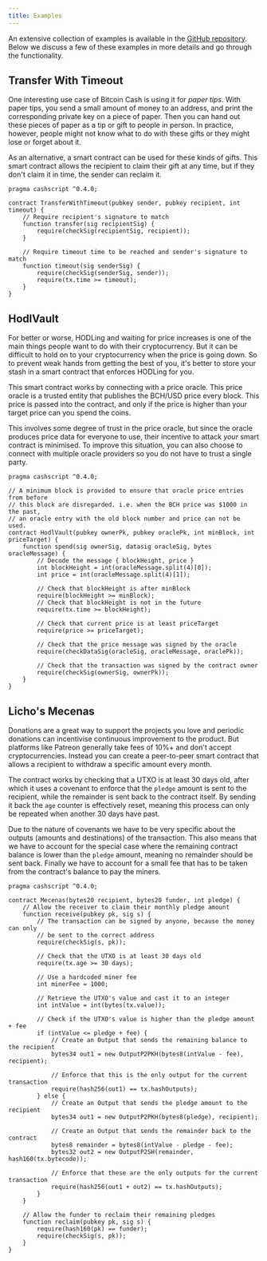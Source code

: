 ```yaml
---
title: Examples
---
```


An extensive collection of examples is available in the [GitHub repository](https://github.com/Bitcoin-com/cashscript/tree/master/examples). Below we discuss a few of these examples in more details and go through the functionality.

## Transfer With Timeout
One interesting use case of Bitcoin Cash is using it for *paper tips*. With paper tips, you send a small amount of money to an address, and print the corresponding private key on a piece of paper. Then you can hand out these pieces of paper as a tip or gift to people in person. In practice, however, people might not know what to do with these gifts or they might lose or forget about it.

As an alternative, a smart contract can be used for these kinds of gifts. This smart contract allows the recipient to claim their gift at any time, but if they don't claim it in time, the sender can reclaim it.

```solidity
pragma cashscript ^0.4.0;

contract TransferWithTimeout(pubkey sender, pubkey recipient, int timeout) {
    // Require recipient's signature to match
    function transfer(sig recipientSig) {
        require(checkSig(recipientSig, recipient));
    }

    // Require timeout time to be reached and sender's signature to match
    function timeout(sig senderSig) {
        require(checkSig(senderSig, sender));
        require(tx.time >= timeout);
    }
}
```

## HodlVault
For better or worse, HODLing and waiting for price increases is one of the main things people want to do with their cryptocurrency. But it can be difficult to hold on to your cryptocurrency when the price is going down. So to prevent weak hands from getting the best of you, it's better to store your stash in a smart contract that enforces HODLing for you.

This smart contract works by connecting with a price oracle. This price oracle is a trusted entity that publishes the BCH/USD price every block. This price is passed into the contract, and only if the price is higher than your target price can you spend the coins.

This involves some degree of trust in the price oracle, but since the oracle produces price data for everyone to use, their incentive to attack *your* smart contract is minimised. To improve this situation, you can also choose to connect with multiple oracle providers so you do not have to trust a single party.

```solidity
pragma cashscript ^0.4.0;

// A minimum block is provided to ensure that oracle price entries from before
// this block are disregarded. i.e. when the BCH price was $1000 in the past,
// an oracle entry with the old block number and price can not be used.
contract HodlVault(pubkey ownerPk, pubkey oraclePk, int minBlock, int priceTarget) {
    function spend(sig ownerSig, datasig oracleSig, bytes oracleMessage) {
        // Decode the message { blockHeight, price }
        int blockHeight = int(oracleMessage.split(4)[0]);
        int price = int(oracleMessage.split(4)[1]);

        // Check that blockHeight is after minBlock
        require(blockHeight >= minBlock);
        // Check that blockHeight is not in the future
        require(tx.time >= blockHeight);

        // Check that current price is at least priceTarget
        require(price >= priceTarget);

        // Check that the price message was signed by the oracle
        require(checkDataSig(oracleSig, oracleMessage, oraclePk));

        // Check that the transaction was signed by the contract owner
        require(checkSig(ownerSig, ownerPk));
    }
}
```

## Licho's Mecenas
Donations are a great way to support the projects you love and periodic donations can incentivise continuous improvement to the product. But platforms like Patreon generally take fees of 10%+ and don't accept cryptocurrencies. Instead you can create a peer-to-peer smart contract that allows a recipient to withdraw a specific amount every month.

The contract works by checking that a UTXO is at least 30 days old, after which it uses a covenant to enforce that the `pledge` amount is sent to the recipient, while the remainder is sent back to the contract itself. By sending it back the `age` counter is effectively reset, meaning this process can only be repeated when another 30 days have past.

Due to the nature of covenants we have to be very specific about the outputs (amounts and destinations) of the transaction. This also means that we have to account for the special case where the remaining contract balance is lower than the `pledge` amount, meaning no remainder should be sent back. Finally we have to account for a small fee that has to be taken from the contract's balance to pay the miners.

```solidity
pragma cashscript ^0.4.0;

contract Mecenas(bytes20 recipient, bytes20 funder, int pledge) {
    // Allow the receiver to claim their monthly pledge amount
    function receive(pubkey pk, sig s) {
        // The transaction can be signed by anyone, because the money can only
        // be sent to the correct address
        require(checkSig(s, pk));

        // Check that the UTXO is at least 30 days old
        require(tx.age >= 30 days);

        // Use a hardcoded miner fee
        int minerFee = 1000;

        // Retrieve the UTXO's value and cast it to an integer
        int intValue = int(bytes(tx.value));

        // Check if the UTXO's value is higher than the pledge amount + fee
        if (intValue <= pledge + fee) {
            // Create an Output that sends the remaining balance to the recipient
            bytes34 out1 = new OutputP2PKH(bytes8(intValue - fee), recipient);

            // Enforce that this is the only output for the current transaction
            require(hash256(out1) == tx.hashOutputs);
        } else {
            // Create an Output that sends the pledge amount to the recipient
            bytes34 out1 = new OutputP2PKH(bytes8(pledge), recipient);

            // Create an Output that sends the remainder back to the contract
            bytes8 remainder = bytes8(intValue - pledge - fee);
            bytes32 out2 = new OutputP2SH(remainder, hash160(tx.bytecode));

            // Enforce that these are the only outputs for the current transaction
            require(hash256(out1 + out2) == tx.hashOutputs);
        }
    }

    // Allow the funder to reclaim their remaining pledges
    function reclaim(pubkey pk, sig s) {
        require(hash160(pk) == funder);
        require(checkSig(s, pk));
    }
}
```
